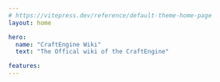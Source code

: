 ```yaml
---
# https://vitepress.dev/reference/default-theme-home-page
layout: home

hero:
  name: "CraftEngine Wiki"
  text: "The Offical wiki of the CraftEngine"

features:
---
```

